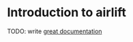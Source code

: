 # Introduction to airlift

TODO: write [great documentation](http://jacobian.org/writing/what-to-write/)
